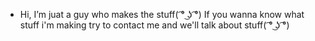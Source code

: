 - Hi, I’m juat a guy who makes the stuff( ͡° ͜ʖ ͡°)
  If you wanna know what stuff i'm making try to contact me and
  we'll talk about stuff( ͡° ͜ʖ ͡°)
<!---
Sniper19thegoat/Sniper19thegoat is a ✨ special ✨ repository because its `README.md` (this file) appears on your GitHub profile.
You can click the Preview link to take a look at your changes.
--->
